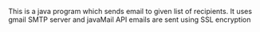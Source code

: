This is a java program which sends email to given list of recipients.
It uses gmail SMTP server and javaMail API 
emails are sent using SSL encryption
